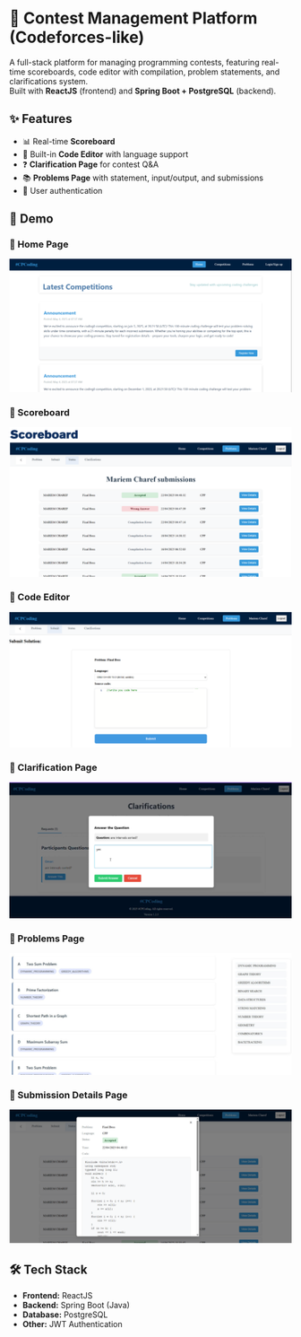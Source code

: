 # 🚀 Contest Management Platform (Codeforces-like)

A full-stack platform for managing programming contests, featuring real-time scoreboards, code editor with compilation, problem statements, and clarifications system.  
Built with **ReactJS** (frontend) and **Spring Boot + PostgreSQL** (backend).

## ✨ Features
- 📊 Real-time **Scoreboard**
- 📝 Built-in **Code Editor** with language support
- ❓ **Clarification Page** for contest Q&A
- 📚 **Problems Page** with statement, input/output, and submissions
- 👥 User authentication

 ## 📸 Demo
### 🔹 Home Page
![Scoreboard Screenshot](images/home.png)

### 🔹 Scoreboard
![Scoreboard Screenshot](images/scoredoard.png)

### 🔹 Code Editor
![Code Editor Screenshot](images/codeeditor.png)

### 🔹 Clarification Page
![Clarification Screenshot](images/clarification.png)

### 🔹 Problems Page
![Problems Screenshot](images/problems.png)
### 🔹 Submission Details Page
![Problems Screenshot](./images/submission.png)

## 🛠 Tech Stack
- **Frontend:** ReactJS
- **Backend:** Spring Boot (Java)
- **Database:** PostgreSQL
- **Other:** JWT Authentication
  
